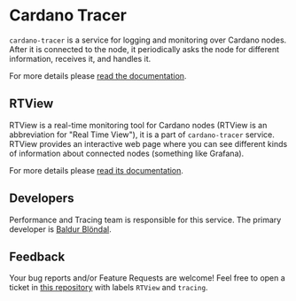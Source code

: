 # Cardano Tracer

`cardano-tracer` is a service for logging and monitoring over Cardano nodes. After it is connected to the node, it periodically asks the node for different information, receives it, and handles it.

For more details please [read the documentation](https://github.com/intersectmbo/cardano-node/blob/master/cardano-tracer/docs/cardano-tracer.md).

## RTView

RTView is a real-time monitoring tool for Cardano nodes (RTView is an abbreviation for "Real Time View"), it is a part of `cardano-tracer` service. RTView provides an interactive web page where you can see different kinds of information about connected nodes (something like Grafana).

For more details please [read its documentation](https://github.com/intersectmbo/cardano-node/blob/master/cardano-tracer/docs/cardano-rtview.md).

## Developers

Performance and Tracing team is responsible for this service. The primary developer is [Baldur Blöndal](https://github.com/Icelandjack).

## Feedback

Your bug reports and/or Feature Requests are welcome! Feel free to open a ticket in [this repository](https://github.com/intersectmbo/cardano-node/issues) with labels `RTView` and `tracing`.
